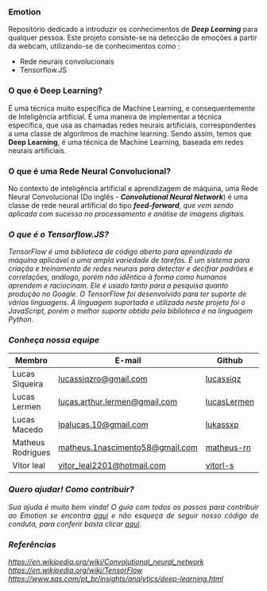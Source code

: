 ### Emotion

Repositório dedicado a introduzir os conhecimentos de ***<i>Deep Learning</i>*** para qualquer pessoa. Este projeto consiste-se na detecção de emoções a partir da webcam, utilizando-se de conhecimentos como : <br>

  - Rede neurais convolucionais
  - Tensorflow.JS
  
### O que é Deep Learning?

É uma técnica muito específica de Machine Learning, e consequentemente de Inteligência artificial. É uma maneira de implementar a técnica específica, que usa as chamadas redes neurais artificiais, correspondentes a uma classe de algoritmos de machine learning. Sendo assim, temos que **Deep Learning**, é uma técnica de Machine Learning, baseada em redes neurais artificiais.

### O que é uma Rede Neural Convolucional?

No contexto de inteligência artificial e aprendizagem de máquina, uma Rede Neural Convolucional (Do inglês - ***<i>Convolutional Neural Network***</i>) é uma classe de rede neural artificial do tipo ***<i>feed-forward***<i>, que vem sendo aplicada com sucesso no processamento e análise de imagens digitais.
  
### O que é o Tensorflow.JS?

TensorFlow é uma biblioteca de código aberto para aprendizado de máquina aplicável a uma ampla variedade de tarefas. É um sistema para criação e treinamento de redes neurais para detectar e decifrar padrões e correlações, análogo, porém não idêntico à forma como humanos aprendem e raciocinam. Ele é usado tanto para a pesquisa quanto produção no Google. O TensorFlow foi desenvolvido para ter suporte de várias linguagens. A linguagem suportada e utilizada neste projeto foi o JavaScript, porém o melhor suporte obtido pela biblioteca é na linguagem Python.

### Conheça nossa equipe

| Membro | E-mail | Github |Matricula|
|-------------------------------|--------------------------|----------------------------------|------------|
| Lucas Siqueira	| lucassiqzro@gmail.com | [lucassiqz](https://github.com/lucassiqz) | 15/0137567|
| Lucas Lermen	| lucas.arthur.lermen@gmail.com | [lucasLermen](https://github.com/lucasLermen) |16/0012961|
| Lucas Macedo	| lpalucas.10@gmail.com | [lukassxp](https://github.com/lukassxp) |15/0137397|
| Matheus Rodrigues	| matheus.1nascimento58@gmail.com | [matheus-rn](https://github.com/matheus-rn) |16/0015294|
| Vitor leal	| vitor_leal2201@hotmail.com | [vitorl-s](https://github.com/vitorl-s) |16/0148375|

### Quero ajudar! Como contribuir?
<p align="justify"> Sua ajuda é muito bem vinda! O guia com todos os passos para contribuir ao Emotion se encontra <a href="https://github.com/deeplearningunb/emotion/blob/master/CONTRIBUTING.md">aqui</a> e não esqueça de seguir nosso código de conduta, para conferir basta clicar <a href="https://github.com/deeplearningunb/emotion/blob/master/CODE_OF_CONDUCT.md">aqui</a>.</p>

### Referências

https://en.wikipedia.org/wiki/Convolutional_neural_network <br>
https://en.wikipedia.org/wiki/TensorFlow <br>
https://www.sas.com/pt_br/insights/analytics/deep-learning.html
